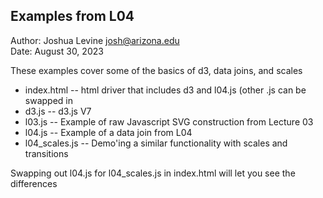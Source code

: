 Examples from L04
------------

Author: Joshua Levine [josh@arizona.edu](mailto:josh@arizona.edu)  
Date: August 30, 2023

These examples cover some of the basics of d3, data joins, and scales

* index.html -- html driver that includes d3 and l04.js (other .js can be swapped in
* d3.js -- d3.js V7
* l03.js -- Example of raw Javascript SVG construction from Lecture 03
* l04.js -- Example of a data join from L04
* l04_scales.js -- Demo'ing a similar functionality with scales and transitions

Swapping out l04.js for l04_scales.js in index.html will let you see the differences

